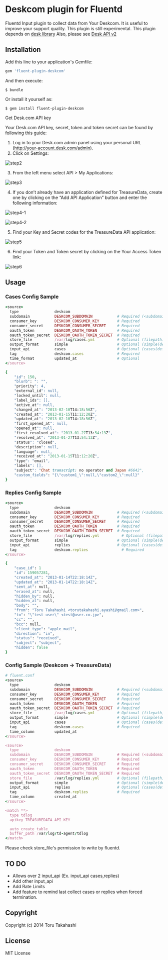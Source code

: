 Deskcom plugin for Fluentd
===========================

Fluentd Input plugin to collect data from Your Deskcom.
It is useful to improve your support quality.
This plugin is still experimental.
This plugin depends on [desk library](https://github.com/chriswarren/desk)
Also, please see [Desk API v2](http://dev.desk.com/)

## Installation

Add this line to your application's Gemfile:

```ruby
gem 'fluent-plugin-deskcom'
```

And then execute:

    $ bundle

Or install it yourself as:

    $ gem install fluent-plugin-deskcom

Get Desk.com API key

Your Desk.com API key, secret, token and token secret can be found by following this guide:

1. Log in to your Desk.com admin panel using your personal URL (http://your-account.desk.com/admin).
2. Click on Settings:

![step2](http://gyazo.com/020298636ef217e0d3bb7ee7b6a0bd31.png)

3. From the left menu select API > My Applications:

![step3](http://gyazo.com/ae64bf3deb67704acddaea875e080540.png)

4. If you don’t already have an application defined for TreasureData, create one by clicking on the “Add API Application” button and enter the following information:

![step4-1](http://gyazo.com/803b486ed3a86c77af55819e83d4d85b.png)

![step4-2](http://gyazo.com/97a5624030f1bc05fe040e386d30f7dd.png)

5. Find your Key and Secret codes for the TreasureData API application:

![step5](http://gyazo.com/895bf963f01b65254e38c534855a1914.png)

6. Find your Token and Token secret by clicking on the Your Access Token link:

![step6](http://gyazo.com/7f057fb4b6b88b616f9895d4d5b69e9d.png)

## Usage

### Cases Config Sample

```ruby
<source>
  type                deskcom
  subdomain           DESKCOM_SUBDOMAIN           # Required (<subdomain>.desk.com)
  consumer_key        DESKCOM_CONSUMER_KEY        # Required
  consumer_secret     DESKCOM_CONSUMER_SECRET     # Required
  oauth_token         DESKCOM_OAUTH_TOKEN         # Required
  oauth_token_secret  DESKCOM_OAUTH_TOKEN_SECRET  # Required
  store_file          /var/log/cases.yml          # Optional (filepath)
  output_format       simple                      # Optional (simple(default))
  input_api           cases                       # Optional (cases(default) or replies)
  tag                 deskcom.cases               # Required
  time_format         updated_at                  # Optional
</source>
```

```ruby
{
    "id": 150,
    "blurb": ": "",
    "priority": 4,
    "external_id": null,
    "locked_until": null,
    "label_ids": [],
    "active_at": null,
    "changed_at": "2013-02-10T14:18:56Z",
    "created_at": "2013-01-15T11:12:20Z",
    "updated_at": "2013-02-10T14:18:56Z",
    "first_opened_at": null,
    "opened_at": null,
    "first_resolved_at": "2013-01-27T13:54:13Z",
    "resolved_at": "2013-01-27T13:54:13Z",
    "status": "closed",
    "description": null,
    "language": null,
    "received_at": "2013-01-15T11:12:20Z",
    "type": "email",
    "labels": [],
    "subject": "Chat transcript: no operator and Japan #6642",
    "custom_fields": "{\"custom1_\":null,\"custom2_\":null}"
}
```

### Replies Config Sample

```ruby
<source>
  type                deskcom
  subdomain           DESKCOM_SUBDOMAIN           # Required (<subdomain>.desk.com)
  consumer_key        DESKCOM_CONSUMER_KEY        # Required
  consumer_secret     DESKCOM_CONSUMER_SECRET     # Required
  oauth_token         DESKCOM_OAUTH_TOKEN         # Required
  oauth_token_secret  DESKCOM_OAUTH_TOKEN_SECRET  # Required
  store_file          /var/log/replies.yml          # Optional (filepath)
  output_format       simple                      # Optional (simple(default))
  input_api           replies                     # Optional (cases(default) or replies)
  tag                 deskcom.replies               # Required
</source>
```

```ruby
{
    "case_id": 1
    "id": 159057281,
    "created_at": "2013-01-14T22:18:14Z",
    "updated_at": "2013-01-14T22:18:14Z",
    "sent_at": null,
    "erased_at": null,
    "hidden_by": null,
    "hidden_at": null,
    "body": "",
    "from": "Toru Takahashi <torutakahashi.ayashi@gmail.com>",
    "to": "\"test user\" <test@user.co.jp>",
    "cc": "",
    "bcc": null,
    "client_type": "apple_mail",
    "direction": "in",
    "status": "received",
    "subject": "subject",
    "hidden": false
}
```

### Config Sample (Deskcom -> TreasureData)

```ruby
# fluent.conf
<source>
  type                deskcom
  subdomain           DESKCOM_SUBDOMAIN           # Required (<subdomain>.desk.com)
  consumer_key        DESKCOM_CONSUMER_KEY        # Required
  consumer_secret     DESKCOM_CONSUMER_SECRET     # Required
  oauth_token         DESKCOM_OAUTH_TOKEN         # Required
  oauth_token_secret  DESKCOM_OAUTH_TOKEN_SECRET  # Required
  store_file          /var/log/cases.yml          # Optional (filepath)
  output_format       simple                      # Optional (simple(default))
  input_api           cases                       # Optional (cases(default) or replies)
  tag                 deskcom.cases               # Required
  time_column         updated_at
</source>

<source>
  type                deskcom
  subdomain           DESKCOM_SUBDOMAIN           # Required (<subdomain>.desk.com)
  consumer_key        DESKCOM_CONSUMER_KEY        # Required
  consumer_secret     DESKCOM_CONSUMER_SECRET     # Required
  oauth_token         DESKCOM_OAUTH_TOKEN         # Required
  oauth_token_secret  DESKCOM_OAUTH_TOKEN_SECRET  # Required
  store_file          /var/log/replies.yml        # Optional (filepath)
  output_format       simple                      # Optional (simple(default))
  input_api           replies                     # Optional (cases(default) or replies)
  tag                 deskcom.replies             # Required
  time_column         created_at
</source>

<match **>
  type tdlog
  apikey TREASUREDATA_API_KEY

  auto_create_table
  buffer_path /var/log/td-agent/tdlog
</match>
```

Please check store_file's permission to write by fluentd.

## TO DO

- Allows over 2 input_api (Ex. input_api cases,replies)
- Add other input_api
- Add Rate Limits
- Add feature to remind last collect cases or replies when forced termination.

## Copyright

Copyright (c) 2014 Toru Takahashi

## License

MIT License

